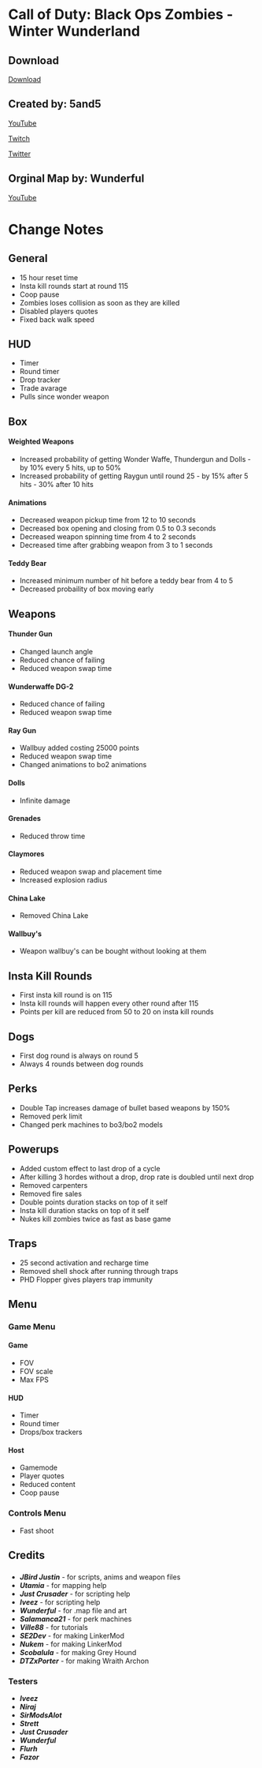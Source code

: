 # Call of Duty: Black Ops Zombies - Winter Wunderland

## Download

[Download]()

## Created by: 5and5

[YouTube](https://www.youtube.com/user/Zomb0s4life)

[Twitch](https://twitch.tv/5and5)

[Twitter](https://twitter.com/5and55)

## Orginal Map by: Wunderful

[YouTube](https://www.youtube.com/channel/UCUEBiSdNqUuMwLWsv1UKvRA)

# Change Notes

## General
* 15 hour reset time
* Insta kill rounds start at round 115
* Coop pause
* Zombies loses collision as soon as they are killed
* Disabled players quotes
* Fixed back walk speed

## HUD
* Timer
* Round timer
* Drop tracker 
* Trade avarage
* Pulls since wonder weapon

## Box
#### Weighted Weapons
* Increased probability of getting Wonder Waffe, Thundergun and Dolls - by 10% every 5 hits, up to 50%
* Increased probability of getting Raygun until round 25 - by 15% after 5 hits - 30% after 10 hits
#### Animations
* Decreased weapon pickup time from 12 to 10 seconds
* Decreased box opening and closing from 0.5 to 0.3 seconds
* Decreased weapon spinning time from 4 to 2 seconds
* Decreased time after grabbing weapon from 3 to 1 seconds
#### Teddy Bear
* Increased minimum number of hit before a teddy bear from 4 to 5
* Decreased probaility of box moving early

## Weapons
#### Thunder Gun
* Changed launch angle
* Reduced chance of failing
* Reduced weapon swap time
#### Wunderwaffe DG-2
* Reduced chance of failing
* Reduced weapon swap time
#### Ray Gun
* Wallbuy added costing 25000 points
* Reduced weapon swap time
* Changed animations to bo2 animations
#### Dolls
* Infinite damage
#### Grenades
* Reduced throw time
#### Claymores
* Reduced weapon swap and placement time
* Increased explosion radius
#### China Lake
* Removed China Lake
#### Wallbuy's
* Weapon wallbuy's can be bought without looking at them

## Insta Kill Rounds
* First insta kill round is on 115
* Insta kill rounds will happen every other round after 115
* Points per kill are reduced from 50 to 20 on insta kill rounds

## Dogs
* First dog round is always on round 5
* Always 4 rounds between dog rounds

## Perks
* Double Tap increases damage of bullet based weapons by 150%
* Removed perk limit
* Changed perk machines to bo3/bo2 models

## Powerups
* Added custom effect to last drop of a cycle
* After killing 3 hordes without a drop, drop rate is doubled until next drop
* Removed carpenters
* Removed fire sales
* Double points duration stacks on top of it self
* Insta kill duration stacks on top of it self
* Nukes kill zombies twice as fast as base game

## Traps
* 25 second activation and recharge time
* Removed shell shock after running through traps
* PHD Flopper gives players trap immunity

## Menu
### Game Menu
#### Game
* FOV
* FOV scale
* Max FPS
#### HUD
* Timer
* Round timer
* Drops/box trackers 
#### Host
* Gamemode
* Player quotes
* Reduced content
* Coop pause
### Controls Menu
* Fast shoot

## Credits
### 
* **_JBird Justin_** - for scripts, anims and weapon files
* **_Utamia_** - for mapping help
* **_Just Crusader_** - for scripting help
* **_Iveez_** - for scripting help
* **_Wunderful_** - for .map file and art
* **_Salamanca21_** - for perk machines
* **_Ville88_** - for tutorials
* **_SE2Dev_** - for making LinkerMod
* **_Nukem_** - for making LinkerMod
* **_Scobalula_** - for making Grey Hound
* **_DTZxPorter_** - for making Wraith Archon

### Testers
* **_Iveez_**
* **_Niraj_**
* **_SirModsAlot_**
* **_Strett_**
* **_Just Crusader_**
* **_Wunderful_**
* **_Flurh_**
* **_Fazor_**